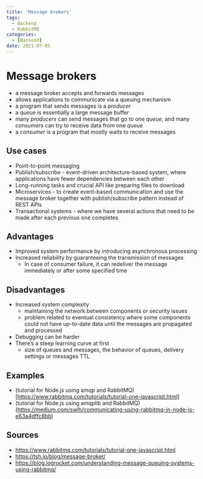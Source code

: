```yaml
---
title: 'Message brokers'
tags:
  - Backend
  - RabbitMQ
categories:
  - [Backend]
date: 2021-07-05
---
```

# Message brokers
* a message broker accepts and forwards messages
* allows applications to communicate via a queuing mechanism
* a program that sends messages is a *producer*
* a *queue* is essentially a large message buffer
* many *producers* can send messages that go to one *queue*, and many *consumers* can try to receive data from one *queue*
* a *consumer* is a program that mostly waits to receive messages

## Use cases
* Point-to-point messaging
* Publish/subscribe - event-driven architecture-based system, where applications have fewer dependencies between each other
* Long-running tasks and crucial API like preparing files to download
* Microservices - to create event-based communication and use the message broker together with publish/subscribe pattern instead of REST APIs
* Transactional systems - where we have several actions that need to be made after each previous one completes

## Advantages
* Improved system performance by introducing asynchronous processing
* Increased reliability by guaranteeing the transmission of messages
  * In case of consumer failure, it can redeliver the message immediately or after some specified time

## Disadvantages
* Increased system complexity
  * maintaining the network between components or security issues
  * problem related to eventual consistency where some components could not have up-to-date data until the messages are propagated and processed
* Debugging can be harder
* There’s a steep learning curve at first
  * size of queues and messages, the behavior of queues, delivery settings or messages TTL

## Examples
* (tutorial for Node.js using amqp and RabbitMQ)[https://www.rabbitmq.com/tutorials/tutorial-one-javascript.html]
* (tutorial for Node.js using amqplib and RabbitMQ)(https://medium.com/swlh/communicating-using-rabbitmq-in-node-js-e63a4dffc8bb)

## Sources 
* https://www.rabbitmq.com/tutorials/tutorial-one-javascript.html
* https://tsh.io/blog/message-broker/
* https://blog.logrocket.com/understanding-message-queuing-systems-using-rabbitmq/